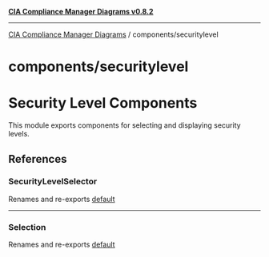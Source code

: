 [**CIA Compliance Manager Diagrams v0.8.2**](../../README.md)

***

[CIA Compliance Manager Diagrams](../../modules.md) / components/securitylevel

# components/securitylevel

# Security Level Components

This module exports components for selecting and displaying security levels.

## References

### SecurityLevelSelector

Renames and re-exports [default](SecurityLevelSelector/functions/default.md)

***

### Selection

Renames and re-exports [default](Selection/functions/default.md)
